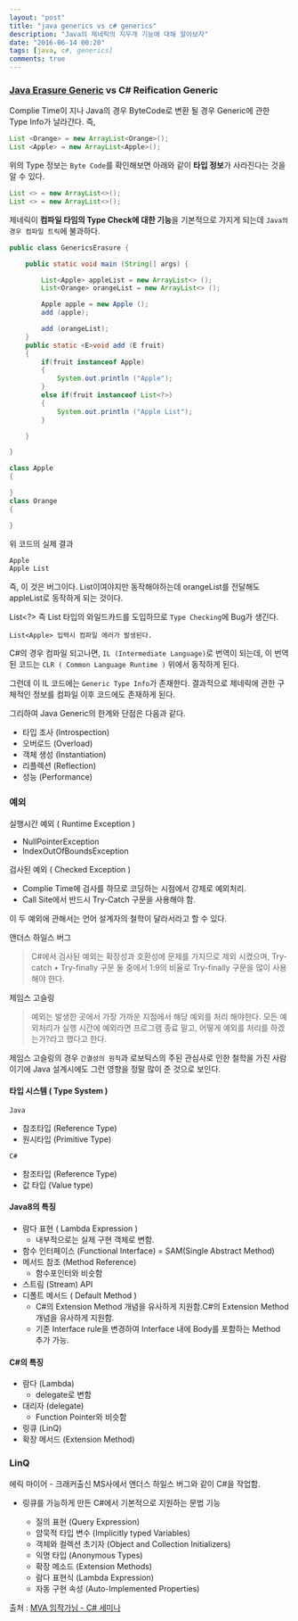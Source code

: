 ```yaml
---
layout: "post"
title: "java generics vs c# generics"
description: "Java의 제네릭의 지우개 기능에 대해 알아보자"
date: "2016-06-14 00:20"
tags: [java, c#, generics]
comments: true
---
```


### [Java Erasure Generic](http://seungdols.tistory.com/421) vs C# Reification Generic

Complie Time이 지나 Java의 경우 ByteCode로 변환 될 경우 Generic에 관한 Type Info가 날라간다. 즉,

```java
List <Orange> = new ArrayList<Orange>();
List <Apple> = new ArrayList<Apple>();
```

위의 Type 정보는 `Byte Code`를 확인해보면 아래와 같이 **타입 정보**가 사라진다는 것을 알 수 있다.

```java
List <> = new ArrayList<>();
List <> = new ArrayList<>();
```

제네릭이 **컴파일 타임의 Type Check에 대한 기능**을 기본적으로 가지게 되는데 `Java의 경우 컴파일 트릭`에 불과하다.

```java
public class GenericsErasure {

    public static void main (String[] args) {

        List<Apple> appleList = new ArrayList<> ();
        List<Orange> orangeList = new ArrayList<> ();

        Apple apple = new Apple ();
        add (apple);

        add (orangeList);
    }
    public static <E>void add (E fruit)
    {
        if(fruit instanceof Apple)
        {
            System.out.println ("Apple");
        }
        else if(fruit instanceof List<?>)
        {
            System.out.println ("Apple List");
        }

    }

}

class Apple
{

}
class Orange
{

}
```

위 코드의 실제 결과

```bash
Apple
Apple List
```

즉, 이 것은 버그이다. List<Apple>이여야지만 동작해야하는데 orangeList를 전달해도 appleList로 동작하게 되는 것이다.

List<?> 즉 List 타입의 와일드카드를 도입하므로 `Type Checking`에 Bug가 생긴다.


`List<Apple> 입력시 컴파일 에러가 발생된다.`

C#의 경우 컴파일 되고나면, `IL (Intermediate Language)`로 번역이 되는데, 이 번역된 코드는 `CLR ( Common Language Runtime )` 위에서 동작하게 된다.

그런데 이 IL 코드에는 `Generic Type Info`가 존재한다. 결과적으로 제네릭에 관한 구체적인 정보를 컴파일 이후 코드에도 존재하게 된다.

그리하여 Java Generic의 한계와 단점은 다음과 같다.

  * 타입 조사 (Introspection)
  * 오버로드 (Overload)
  * 객체 생성 (Instantiation)
  * 리플렉션 (Reflection)
  * 성능 (Performance)



### 예외


실행시간 예외 ( Runtime Exception )

  * NullPointerException
  * IndexOutOfBoundsException

검사된 예외 ( Checked Exception )

  * Complie Time에 검사를 하므로 코딩하는 시점에서 강제로 예외처리.
  * Call Site에서 반드시 Try-Catch 구문을 사용해야 함.

이 두 예외에 관해서는 언어 설계자의 철학이 달라서라고 할 수 있다.


앤더스 하일스 버그

> C#에서 검사된 예외는 확장성과 호환성에 문제를 가지므로 제외 시켰으며, Try-catch • Try-finally 구문 둘 중에서 1:9의 비율로 Try-finally 구문을 많이 사용해야 한다.

제임스 고슬링

> 예외는 발생한 곳에서 가장 가까운 지점에서 해당 예외를 처리 해야한다. 모든 예외처리가 실행 시간에 예외라면 프로그램 종료 말고, 어떻게 예외를 처리를 하겠는가?라고 했다고 한다.

제임스 고슬링의 경우 `간결성의 원칙`과 로보틱스의 주된 관심사로 인한 철학을 가진 사람이기에 Java 설계시에도 그런 영향을 정말 많이 준 것으로 보인다.



#### 타입 시스템 ( Type System )

`Java`

* 참조타입 (Reference Type)
* 원시타입 (Primitive Type)

`C#`

* 참조타입 (Reference Type)
* 값 타입 (Value type)


#### Java8의 특징

* 람다 표현 ( Lambda Expression )
	- 내부적으로는 실제 구현 객체로 변함.
* 함수 인터페이스 (Functional Interface) = SAM(Single Abstract Method)
* 메서드 참조 (Method Reference)
    - 함수포인터와 비슷함
* 스트림 (Stream) API
* 디폴트 메서드 ( Default Method )
	- C#의 Extension Method 개념을 유사하게 지원함.C#의 Extension Method 개념을 유사하게 지원함.
    - 기존 Interface rule을 변경하여 Interface 내에 Body를 포함하는 Method 추가 가능.

#### C#의 특징

* 람다 (Lambda)
  - delegate로 변함
* 대리자 (delegate)
  - Function Pointer와 비슷함
* 링큐 (LinQ)
* 확장 메서드 (Extension Method)

### LinQ

에릭 마이어 - 크래커출신 MS사에서 앤더스 하일스 버그와 같이 C#을 작업함.

* 링큐를 가능하게 만든 C#에서 기본적으로 지원하는 문법 기능

    - 질의 표현 (Query Expression)
    - 암묵적 타입 변수 (Implicitly typed Variables)
    - 객체와 컬렉션 초기자 (Object and Collection Initializers)
    - 익명 타입 (Anonymous Types)
    - 확장 메소드 (Extension Methods)
    - 람다 표현식 (Lambda Expression)
    - 자동 구현 속성 (Auto-Implemented Properties)



출처 : [MVA 임작가님 - C# 세미나](https://mva.microsoft.com/ko/training-courses/-c--11209?l=hXTcSPHBB_6704984382)
